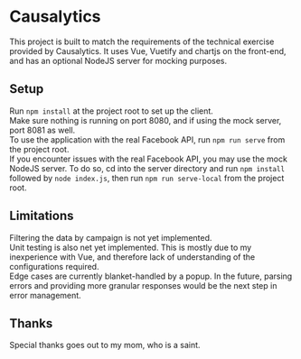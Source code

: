 # Causalytics

This project is built to match the requirements of the technical exercise provided by Causalytics. It uses Vue, Vuetify and chartjs on the front-end, and has an optional NodeJS server for mocking purposes.

## Setup

Run ``` npm install ``` at the project root to set up the client.<br>
Make sure nothing is running on port 8080, and if using the mock server, port 8081 as well.<br>
To use the application with the real Facebook API, run ```npm run serve``` from the project root.<br>
If you encounter issues with the real Facebook API, you may use the mock NodeJS server. To do so, cd into the server directory and run ```npm install``` followed by ```node index.js```, then run ```npm run serve-local``` from the project root.

## Limitations

Filtering the data by campaign is not yet implemented.<br>
Unit testing is also net yet implemented. This is mostly due to my inexperience with Vue, and therefore lack of understanding of the configurations required.<br>
Edge cases are currently blanket-handled by a popup. In the future, parsing errors and providing more granular responses would be the next step in error management.<br>

## Thanks

Special thanks goes out to my mom, who is a saint.